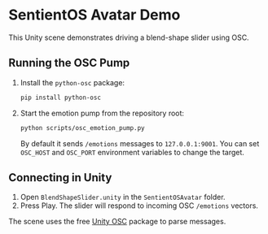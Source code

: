 # SentientOS Avatar Demo

This Unity scene demonstrates driving a blend-shape slider using OSC.

## Running the OSC Pump
1. Install the `python-osc` package:
   ```bash
   pip install python-osc
   ```
2. Start the emotion pump from the repository root:
   ```bash
   python scripts/osc_emotion_pump.py
   ```
   By default it sends `/emotions` messages to `127.0.0.1:9001`. You can set `OSC_HOST` and `OSC_PORT` environment variables to change the target.

## Connecting in Unity
1. Open `BlendShapeSlider.unity` in the `SentientOSAvatar` folder.
2. Press Play. The slider will respond to incoming OSC `/emotions` vectors.

The scene uses the free [Unity OSC](https://github.com/jorgegarcia/UnityOSC) package to parse messages.
